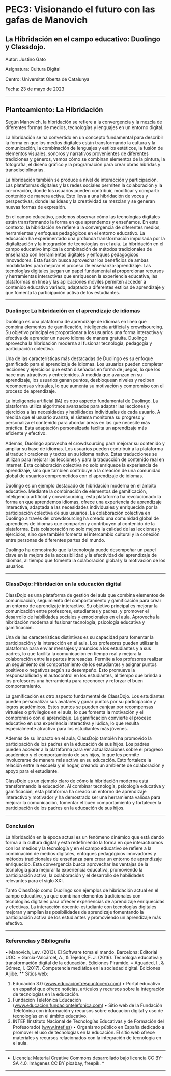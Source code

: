 # PEC3: Visionando el futuro con las gafas de Manovich 
## La Hibridación en el campo educativo: Duolingo y Classdojo.

Autor: Justino Gato
 
Asignatura: Cultura Digital
 
Centro: Universitat Oberta de Catalunya
 
Fecha: 23 de mayo de 2023 
 
---
 
## Planteamiento: La Hibridación

Según Manovich, la hibridación se refiere a la convergencia y la mezcla de diferentes formas de medios, tecnologías y lenguajes en un entorno digital.

La hibridación se ha convertido en un concepto fundamental para describir la forma en que los medios digitales están transformando la cultura y la comunicación, la combinación de lenguajes y estilos estéticos, la fusión de elementos visuales, sonoros y narrativos provenientes de diferentes tradiciones y géneros, vemos cómo se combinan elementos de la pintura, la fotografía, el diseño gráfico y la programación para crear obras híbridas y transdisciplinarias.

La hibridación también se produce a nivel de interacción y participación. Las plataformas digitales y las redes sociales permiten la colaboración y la co-creación, donde los usuarios pueden contribuir, modificar y compartir contenido de manera activa. Esto lleva a una hibridación de voces y perspectivas, donde las ideas y la creatividad se mezclan y se generan nuevas formas de expresión.

En el campo educativo, podemos observar cómo las tecnologías digitales están transformando la forma en que aprendemos y enseñamos. En este contexto, la hibridación se refiere a la convergencia de diferentes medios, herramientas y enfoques pedagógicos en el entorno educativo. La educación ha experimentado una profunda transformación impulsada por la digitalización y la integración de tecnologías en el aula. La hibridación en el campo educativo implica la combinación de métodos tradicionales de enseñanza con herramientas digitales y enfoques pedagógicos innovadores. Esta fusión busca aprovechar los beneficios de ambas modalidades para mejorar el proceso de enseñanza-aprendizaje. Las tecnologías digitales juegan un papel fundamental al proporcionar recursos y herramientas interactivas que enriquecen la experiencia educativa, las plataformas en línea y las aplicaciones móviles permiten acceder a contenido educativo variado, adaptado a diferentes estilos de aprendizaje y que fomenta la participación activa de los estudiantes.

---

### Duolingo: La hibridación en el aprendizaje de idiomas
Duolingo es una plataforma de aprendizaje de idiomas en línea que combina elementos de gamificación, inteligencia artificial y crowdsourcing. Su objetivo principal es proporcionar a los usuarios una forma interactiva y efectiva de aprender un nuevo idioma de manera gratuita. Duolingo aprovecha la hibridación moderna al fusionar tecnología, pedagogía y participación colectiva.

Una de las características más destacadas de Duolingo es su enfoque gamificado para el aprendizaje de idiomas. Los usuarios pueden completar lecciones y ejercicios que están diseñados en forma de juegos, lo que los hace más atractivos y entretenidos. A medida que avanzan en su aprendizaje, los usuarios ganan puntos, desbloquean niveles y reciben recompensas virtuales, lo que aumenta su motivación y compromiso con el proceso de aprendizaje.

La inteligencia artificial (IA) es otro aspecto fundamental de Duolingo. La plataforma utiliza algoritmos avanzados para adaptar las lecciones y ejercicios a las necesidades y habilidades individuales de cada usuario. A medida que el usuario avanza, el sistema monitorea su progreso y personaliza el contenido para abordar áreas en las que necesite más práctica. Esta adaptación personalizada facilita un aprendizaje más eficiente y efectivo.

Además, Duolingo aprovecha el crowdsourcing para mejorar su contenido y ampliar su base de idiomas. Los usuarios pueden contribuir a la plataforma al traducir oraciones y textos en su idioma nativo. Estas traducciones se utilizan para mejorar las lecciones y para la traducción de contenido real en internet. Esta colaboración colectiva no solo enriquece la experiencia de aprendizaje, sino que también contribuye a la creación de una comunidad global de usuarios comprometidos con el aprendizaje de idiomas.

Duolingo es un ejemplo destacado de hibridación moderna en el ámbito educativo. Mediante la combinación de elementos de gamificación, inteligencia artificial y crowdsourcing, esta plataforma ha revolucionado la forma en que aprendemos idiomas, ofrece una experiencia de aprendizaje interactiva, adaptada a las necesidades individuales y enriquecida por la participación colectiva de sus usuarios.
La colaboración colectiva en Duolingo a través del crowdsourcing ha creado una comunidad global de aprendices de idiomas que comparten y contribuyen al contenido de la plataforma. Esta colaboración no solo mejora la calidad de las lecciones y ejercicios, sino que también fomenta el intercambio cultural y la conexión entre personas de diferentes partes del mundo.

Duolingo ha demostrado que la tecnología puede desempeñar un papel clave en la mejora de la accesibilidad y la efectividad del aprendizaje de idiomas, al tiempo que fomenta la colaboración global y la motivación de los usuarios.
___

### ClassDojo: Hibridación en la educación digital 
ClassDojo es una plataforma de gestión del aula que combina elementos de comunicación, seguimiento del comportamiento y gamificación para crear un entorno de aprendizaje interactivo. Su objetivo principal es mejorar la comunicación entre profesores, estudiantes y padres, y promover el desarrollo de habilidades sociales y emocionales en el aula. Aprovecha la hibridación moderna al fusionar tecnología, psicología educativa y gamificación.

Una de las características distintivas es su capacidad para fomentar la participación y la interacción en el aula. Los profesores pueden utilizar la plataforma para enviar mensajes y anuncios a los estudiantes y a sus padres, lo que facilita la comunicación en tiempo real y mejora la colaboración entre las partes interesadas. Permite a los profesores realizar un seguimiento del comportamiento de los estudiantes y asignar puntos positivos o negativos según su desempeño. Esto promueve la responsabilidad y el autocontrol en los estudiantes, al tiempo que brinda a los profesores una herramienta para reconocer y reforzar el buen comportamiento.

La gamificación es otro aspecto fundamental de ClassDojo. Los estudiantes pueden personalizar sus avatares y ganar puntos por su participación y logros académicos. Estos puntos se pueden canjear por recompensas virtuales o privilegios en el aula, lo que fomenta la motivación y el compromiso con el aprendizaje. La gamificación convierte el proceso educativo en una experiencia interactiva y lúdica, lo que resulta especialmente atractivo para los estudiantes más jóvenes.

Además de su impacto en el aula, ClassDojo también ha promovido la participación de los padres en la educación de sus hijos. Los padres pueden acceder a la plataforma para ver actualizaciones sobre el progreso académico y el comportamiento de sus hijos, lo que les permite involucrarse de manera más activa en su educación. Esto fortalece la relación entre la escuela y el hogar, creando un ambiente de colaboración y apoyo para el estudiante.

ClassDojo es un ejemplo claro de cómo la hibridación moderna está transformando la educación. Al combinar tecnología, psicología educativa y gamificación, esta plataforma ha creado un entorno de aprendizaje interactivo y motivador y ha demostrado ser una herramienta valiosa para mejorar la comunicación, fomentar el buen comportamiento y fortalecer la participación de los padres en la educación de sus hijos.
___

### Conclusión
La hibridación en la época actual es un fenómeno dinámico que está dando forma a la cultura digital y está redefiniendo la forma en que interactuamos con los medios y la tecnología y en el campo educativo se refiere a la combinación de medios digitales, enfoques pedagógicos innovadores y métodos tradicionales de enseñanza para crear un entorno de aprendizaje enriquecido. Esta convergencia busca aprovechar las ventajas de la tecnología para mejorar la experiencia educativa, promoviendo la participación activa, la colaboración y el desarrollo de habilidades relevantes para el siglo XXI.

Tanto ClassDojo como Duolingo son ejemplos de hibridación actual en el campo educativo, ya que combinan elementos tradicionales con tecnologías digitales para ofrecer experiencias de aprendizaje enriquecidas y efectivas. La interacción docente-estudiante con tecnologías digitales mejoran y amplían las posibilidades de aprendizaje fomentando la participación activa de los estudiantes y promoviendo un aprendizaje más efectivo.
___

### Referencias y Bibliografía
•	Manovich, Lev. (2013). El Software toma el mando. Barcelona: Editorial UOC.
•	García-Valcárcel, A., & Tejedor, F. J. (2016). Tecnología educativa y transformación digital de la educación. Ediciones Pirámide.
•	Aguaded, I., & Gómez, I. (2017). Competencia mediática en la sociedad digital. Ediciones Aljibe.
** Sitios web:
1.	Educación 3.0 (www.educaciontrespuntocero.com)
•	Portal educativo en español que ofrece noticias, artículos y recursos sobre la integración de tecnologías en la educación.
2.	Fundación Telefónica Educación (www.educacion.fundaciontelefonica.com)
•	Sitio web de la Fundación Telefónica con información y recursos sobre educación digital y uso de tecnologías en el ámbito educativo.
3.	INTEF (Instituto Nacional de Tecnologías Educativas y de Formación del Profesorado) (www.intef.es)
•	Organismo público en España dedicado a promover el uso de tecnologías en la educación. El sitio web ofrece materiales y recursos relacionados con la integración de tecnología en el aula.
________________________________________
* Licencia: Material Creative Commons desarrollado bajo licencia CC BY-SA 4.0. Imágenes CC BY pixabay, freepik. *

----
